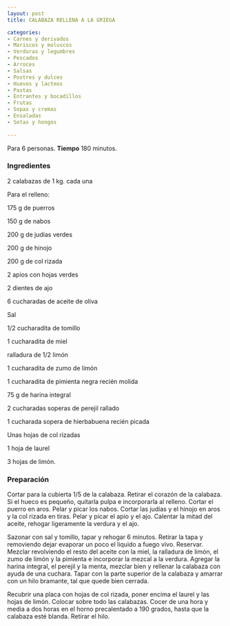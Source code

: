 ```yaml
---
layout: post
title: CALABAZA RELLENA A LA GRIEGA

categories:
- Carnes y derivados
- Mariscos y moluscos
- Verduras y legumbres
- Pescados
- Arroces
- Salsas
- Postres y dulces
- Huevos y lacteos
- Pastas
- Entrantes y bocadillos
- Frutas
- Sopas y cremas
- Ensaladas
- Setas y hongos
 
---
```

Para 6 personas.
<b>Tiempo</b> 180 minutos.

<h3>Ingredientes</h3>
2 calabazas de 1 kg. cada una

Para el relleno:

175 g de puerros

150 g de nabos

200 g de judías verdes

200 g de hinojo

200 g de col rizada

2 apios con hojas verdes

2 dientes de ajo

6 cucharadas de aceite de oliva

Sal

1/2 cucharadita de tomillo

1 cucharadita de miel

ralladura de 1/2 limón

1 cucharadita de zumo de limón

1 cucharadita de pimienta negra recién molida

75 g de harina integral

2 cucharadas soperas de perejil rallado

1 cucharada sopera de hierbabuena recién picada

Unas hojas de col rizadas

1 hoja de laurel

3 hojas de limón.

<h3>Preparación</h3>
Cortar para la cubierta 1/5 de la calabaza. Retirar el corazón de la calabaza. Si el hueco es pequeño, quitarla pulpa e incorporarla al relleno. Cortar el puerro en aros. Pelar y picar los nabos. Cortar las judías y el hinojo en aros y la col rizada en tiras. Pelar y picar el apio y el ajo. Calentar la mitad del aceite, rehogar ligeramente la verdura y el ajo.

Sazonar con sal y tomillo, tapar y rehogar 6 minutos. Retirar la tapa y removiendo dejar evaporar un poco el liquido a fuego vivo. Reservar. Mezclar revolviendo el resto del aceite con la miel, la ralladura de limón, el zumo de limón y la pimienta e incorporar la mezcal a la verdura. Agregar la harina integral, el perejil y la menta, mezclar bien y rellenar la calabaza con ayuda de una cuchara. Tapar con la parte superior de la calabaza y amarrar con un hilo bramante, tal que quede bien cerrada.

Recubrir una placa con hojas de col rizada, poner encima el laurel y las hojas de limón. Colocar sobre todo las calabazas. Cocer de una hora y media a dos horas en el horno precalentado a 190 grados, hasta que la calabaza esté blanda. Retirar el hilo.

